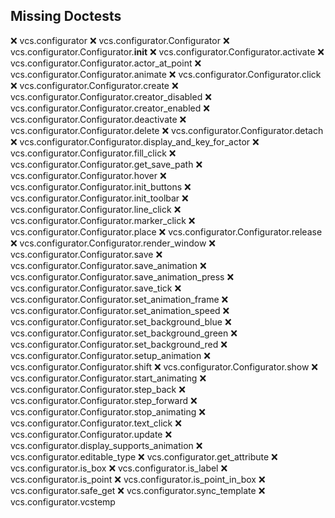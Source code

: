 Missing Doctests
----------------
:x:    vcs.configurator
:x:    vcs.configurator.Configurator
:x:    vcs.configurator.Configurator.__init__
:x:    vcs.configurator.Configurator.activate
:x:    vcs.configurator.Configurator.actor_at_point
:x:    vcs.configurator.Configurator.animate
:x:    vcs.configurator.Configurator.click
:x:    vcs.configurator.Configurator.create
:x:    vcs.configurator.Configurator.creator_disabled
:x:    vcs.configurator.Configurator.creator_enabled
:x:    vcs.configurator.Configurator.deactivate
:x:    vcs.configurator.Configurator.delete
:x:    vcs.configurator.Configurator.detach
:x:    vcs.configurator.Configurator.display_and_key_for_actor
:x:    vcs.configurator.Configurator.fill_click
:x:    vcs.configurator.Configurator.get_save_path
:x:    vcs.configurator.Configurator.hover
:x:    vcs.configurator.Configurator.init_buttons
:x:    vcs.configurator.Configurator.init_toolbar
:x:    vcs.configurator.Configurator.line_click
:x:    vcs.configurator.Configurator.marker_click
:x:    vcs.configurator.Configurator.place
:x:    vcs.configurator.Configurator.release
:x:    vcs.configurator.Configurator.render_window
:x:    vcs.configurator.Configurator.save
:x:    vcs.configurator.Configurator.save_animation
:x:    vcs.configurator.Configurator.save_animation_press
:x:    vcs.configurator.Configurator.save_tick
:x:    vcs.configurator.Configurator.set_animation_frame
:x:    vcs.configurator.Configurator.set_animation_speed
:x:    vcs.configurator.Configurator.set_background_blue
:x:    vcs.configurator.Configurator.set_background_green
:x:    vcs.configurator.Configurator.set_background_red
:x:    vcs.configurator.Configurator.setup_animation
:x:    vcs.configurator.Configurator.shift
:x:    vcs.configurator.Configurator.show
:x:    vcs.configurator.Configurator.start_animating
:x:    vcs.configurator.Configurator.step_back
:x:    vcs.configurator.Configurator.step_forward
:x:    vcs.configurator.Configurator.stop_animating
:x:    vcs.configurator.Configurator.text_click
:x:    vcs.configurator.Configurator.update
:x:    vcs.configurator.display_supports_animation
:x:    vcs.configurator.editable_type
:x:    vcs.configurator.get_attribute
:x:    vcs.configurator.is_box
:x:    vcs.configurator.is_label
:x:    vcs.configurator.is_point
:x:    vcs.configurator.is_point_in_box
:x:    vcs.configurator.safe_get
:x:    vcs.configurator.sync_template
:x:    vcs.configurator.vcstemp
